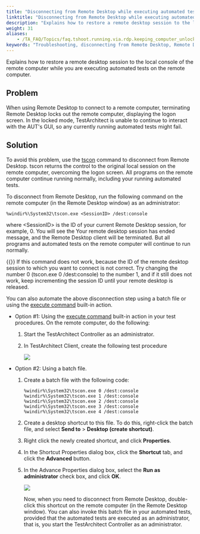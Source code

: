 ```yaml
--- 
title: "Disconnecting from Remote Desktop while executing automated tests"
linktitle: "Disconnecting from Remote Desktop while executing automated tests"
description: "Explains how to restore a remote desktop session to the local console of the remote computer while you are executing automated tests on the remote computer."
weight: 31
aliases: 
    - /TA_FAQ/Topics/faq.tshoot.running.via.rdp.keeping_computer_unlocked.html
keywords: "Troubleshooting, disconnecting from Remote Desktop, Remote Desktop, disconnecting"
---
```


Explains how to restore a remote desktop session to the local console of the remote computer while you are executing automated tests on the remote computer.

## Problem  

When using Remote Desktop to connect to a remote computer, terminating Remote Desktop locks out the remote computer, displaying the logon screen. In the locked mode, TestArchitect is unable to continue to interact with the AUT's GUI, so any currently running automated tests might fail.

## Solution  

To avoid this problem, use the [tscon](https://technet.microsoft.com/en-us/library/cc770988(v=ws.10).aspx) command to disconnect from Remote Desktop. tscon returns the control to the original local session on the remote computer, overcoming the logon screen. All programs on the remote computer continue running normally, including your running automated tests.

To disconnect from Remote Desktop, run the following command on the remote computer \(in the Remote Desktop window\) as an administrator:

```
%windir%\System32\tscon.exe <SessionID> /dest:console
```

where <SessionID\> is the ID of your current Remote Desktop session, for example, 0. You will see the Your remote desktop session has ended message, and the Remote Desktop client will be terminated. But all programs and automated tests on the remote computer will continue to run normally.

{{<important>}} If this command does not work, because the ID of the remote desktop session to which you want to connect is not correct. Try changing the number 0 \(tscon.exe 0 /dest:console\) to the number 1, and if it still does not work, keep incrementing the session ID until your remote desktop is released.

You can also automate the above disconnection step using a batch file or using the [execute command](/automation-guide/action-based-testing-language/built-in-actions/system-actions/command-line/execute-command) built-in action.

-   Option \#1: Using the [execute command](/automation-guide/action-based-testing-language/built-in-actions/system-actions/command-line/execute-command) built-in action in your test procedures. On the remote computer, do the following:
    1.  Start the TestArchitect Controller as an administrator.
    2.  In TestArchitect Client, create the following test procedure

        ![](/images/TA_FAQ/Images/execute_command_RDP_pgm.png)

-   Option \#2: Using a batch file.
    1.  Create a batch file with the following code:

        ```
        %windir%\System32\tscon.exe 0 /dest:console		
        %windir%\System32\tscon.exe 1 /dest:console	
        %windir%\System32\tscon.exe 2 /dest:console	
        %windir%\System32\tscon.exe 3 /dest:console	
        %windir%\System32\tscon.exe 4 /dest:console	
        ```

    2.  Create a desktop shortcut to this file. To do this, right-click the batch file, and select **Send to** \> **Desktop \(create shortcut\)**.
    3.  Right click the newly created shortcut, and click **Properties**.
    4.  In the Shortcut Properties dialog box, click the **Shortcut** tab, and click the **Advanced** button.
    5.  In the Advance Properties dialog box, select the **Run as administrator** check box, and click **OK**.

        ![](/images/TA_FAQ/Images/advanced_properties_dlg.png)

        Now, when you need to disconnect from Remote Desktop, double-click this shortcut on the remote computer \(in the Remote Desktop window\). You can also invoke this batch file in your automated tests, provided that the automated tests are executed as an administrator, that is, you start the TestArchitect Controller as an administrator.





